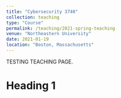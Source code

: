 ```yaml
---
title: "Cybersecurity 3740"
collection: teaching
type: "Course"
permalink: /teaching/2021-spring-teaching
venue: "Northeastern University"
date: 2021-01-19
location: "Boston, Massachusetts"
---
```


TESTING TEACHING PAGE.

Heading 1
======

